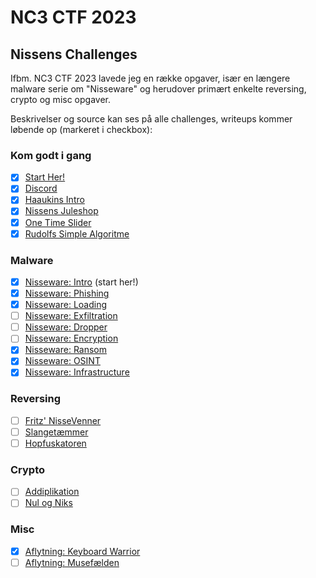 # NC3 CTF 2023

## Nissens Challenges

Ifbm. NC3 CTF 2023 lavede jeg en række opgaver, især en længere malware serie om "Nisseware" og herudover primært enkelte reversing, crypto og misc opgaver.

Beskrivelser og source kan ses på alle challenges, writeups kommer løbende op (markeret i checkbox):

### Kom godt i gang

* [x] [Start Her!](kom-godt-i-gang/start-her/)
* [x] [Discord](kom-godt-i-gang/discord/)
* [x] [Haaukins Intro](kom-godt-i-gang/haaukins-intro/)
* [x] [Nissens Juleshop](kom-godt-i-gang/nissens-juleshop/)
* [x] [One Time Slider](kom-godt-i-gang/one-time-slider/)
* [x] [Rudolfs Simple Algoritme](kom-godt-i-gang/rudolfs-simple-algoritme/)

### Malware

* [x] [Nisseware: Intro](malware/nisseware-intro/) (start her!)
* [x] [Nisseware: Phishing](malware/nisseware-phishing/)
* [x] [Nisseware: Loading](malware/nisseware-loading/)
* [ ] [Nisseware: Exfiltration](malware/nisseware-exfiltration/)
* [ ] [Nisseware: Dropper](malware/nisseware-dropper/)
* [ ] [Nisseware: Encryption](malware/nisseware-encryption/)
* [x] [Nisseware: Ransom](malware/nisseware-ransom/)
* [x] [Nisseware: OSINT](malware/nisseware-osint/)
* [x] [Nisseware: Infrastructure](malware/nisseware-infrastructure/)

### Reversing

* [ ] [Fritz' NisseVenner](reversing/fritz-nissevenner/)
* [ ] [Slangetæmmer](reversing/slangetæmmer/)
* [ ] [Hopfuskatoren](reversing/hopfuskatoren/)

### Crypto

* [ ] [Addiplikation](crypto/addiplikation/)
* [ ] [Nul og Niks](crypto/nul-og-niks/)

### Misc

* [x] [Aflytning: Keyboard Warrior](misc/aflytning-keyboard-warrior/)
* [ ] [Aflytning: Musefælden](misc/aflytning-musefælden/)
